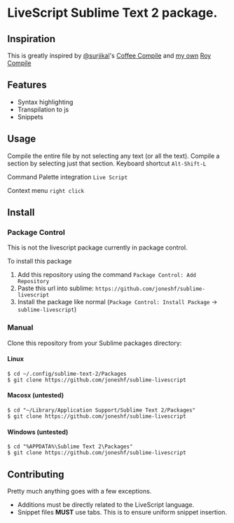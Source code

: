 # LiveScript Sublime Text 2 package.

## Inspiration

This is greatly inspired by [@surjikal][surjikal]'s [Coffee Compile][coffee-compile]
and [my own][joneshf] [Roy Compile][roy-compile]

## Features

* Syntax highlighting
* Transpilation to js
* Snippets

## Usage

Compile the entire file by not selecting any text (or all the text).
Compile a section by selecting just that section.
Keyboard shortcut `Alt-Shift-L`

Command Palette integration `Live Script`

Context menu `right click`

## Install

### Package Control

This is not the livescript package currently in package control.

To install this package

1. Add this repository using the command `Package Control: Add Repository`
1. Paste this url into sublime: `https://github.com/joneshf/sublime-livescript`
1. Install the package like normal (`Package Control: Install Package` -> `sublime-livescript`)

### Manual

Clone this repository from your Sublime packages directory:

#### Linux

```
$ cd ~/.config/sublime-text-2/Packages
$ git clone https://github.com/joneshf/sublime-livescript
```

#### Macosx (untested)

```
$ cd "~/Library/Application Support/Sublime Text 2/Packages"
$ git clone https://github.com/joneshf/sublime-livescript
```

#### Windows (untested)

```
$ cd "%APPDATA%\Sublime Text 2\Packages"
$ git clone https://github.com/joneshf/sublime-livescript
```

## Contributing

Pretty much anything goes with a few exceptions.

* Additions must be directly related to the LiveScript language.
* Snippet files __MUST__ use tabs.  This is to ensure uniform snippet insertion.

[surjikal]: https://github.com/surjikal
[coffee-compile]: https://github.com/surjikal/sublime-coffee-compile
[joneshf]: https://github.com/joneshf
[roy-compile]: https://github.com/joneshf/RoyCompile
